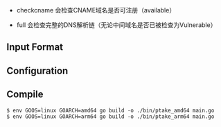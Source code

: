 

- checkcname 会检查CNAME域名是否可注册（available）

- full 会检查完整的DNS解析链（无论中间域名是否已被检查为Vulnerable）

## Input Format


## Configuration



## Compile
```
$ env GOOS=linux GOARCH=amd64 go build -o ./bin/ptake_amd64 main.go
$ env GOOS=linux GOARCH=arm64 go build -o ./bin/ptake_arm64 main.go
```